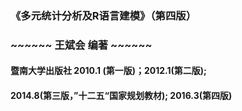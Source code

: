 ### 《多元统计分析及R语言建模》（第四版）
###  ~~~~~~   王斌会 编著   ~~~~~~
#### 暨南大学出版社 2010.1 (第一版)；2012.1(第二版); 
#### 2014.8(第三版，”十二五“国家规划教材); 2016.3(第四版)
